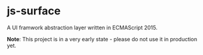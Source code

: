 # js-surface

A UI framwork abstraction layer written in ECMAScript 2015.

**Note**: This project is in a very early state - please do not use it in production yet.
